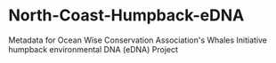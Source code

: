 # North-Coast-Humpback-eDNA
Metadata for Ocean Wise Conservation Association's Whales Initiative humpback environmental DNA (eDNA) Project 
